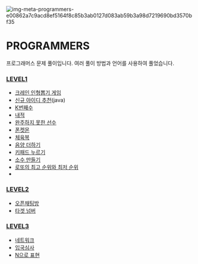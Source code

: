 ![img-meta-programmers-e00862a7c9acd8ef5164f8c85b3ab0127d083ab59b3a98d7219690bd3570bf35](https://user-images.githubusercontent.com/42399580/125379290-36ab6300-e3cb-11eb-89fd-87ddce3037cb.png)

# PROGRAMMERS
프로그래머스 문제 풀이입니다. 여러 풀이 방법과 언어를 사용하여 풀었습니다.

### [LEVEL1](https://github.com/SGTYang/programmers/tree/main/Level1)

* [크레인 인형뽑기 게임](https://github.com/SGTYang/programmers/tree/main/Level1/%ED%81%AC%EB%A0%88%EC%9D%B8%20%EC%9D%B8%ED%98%95%EB%BD%91%EA%B8%B0%20%EA%B2%8C%EC%9E%84)
* [신규 아이디 추천](https://github.com/SGTYang/programmers/tree/main/Level1/%EC%8B%A0%EA%B7%9C%20%EC%95%84%EC%9D%B4%EB%94%94%20%EC%B6%94%EC%B2%9C)(java)
* [K번째수](https://github.com/SGTYang/programmers/tree/main/Level1/K%EB%B2%88%EC%A7%B8%EC%88%98)
* [내적](https://github.com/SGTYang/programmers/tree/main/Level1/%EB%82%B4%EC%A0%81)
* [완주하지 못한 선수](https://github.com/SGTYang/programmers/tree/main/Level1/%EC%99%84%EC%A3%BC%ED%95%98%EC%A7%80%20%EB%AA%BB%ED%95%9C%20%EC%84%A0%EC%88%98)
* [폰켓몬](https://github.com/SGTYang/programmers/tree/main/Level1/%ED%8F%B0%EC%BC%93%EB%AA%AC)
* [체육복](https://github.com/SGTYang/programmers/tree/main/Level1/%EC%B2%B4%EC%9C%A1%EB%B3%B5)
* [음양 더하기](https://github.com/SGTYang/programmers/tree/main/Level1/%EC%9D%8C%EC%96%91%20%EB%8D%94%ED%95%98%EA%B8%B0)
* [키패드 누르기](https://github.com/SGTYang/programmers/blob/main/Level1/%ED%82%A4%ED%8C%A8%EB%93%9C%20%EB%88%84%EB%A5%B4%EA%B8%B0/README.md)
* [소수 만들기](https://github.com/SGTYang/programmers/tree/main/Level1/%EC%86%8C%EC%88%98%20%EB%A7%8C%EB%93%A4%EA%B8%B0)
* [로또의 최고 순위와 최저 순위](https://github.com/SGTYang/programmers/tree/main/Level1/%EB%A1%9C%EB%98%90%EC%9D%98%20%EC%B5%9C%EA%B3%A0%20%EC%88%9C%EC%9C%84%EC%99%80%20%EC%B5%9C%EC%A0%80%20%EC%88%9C%EC%9C%84)
* 
### [LEVEL2](https://github.com/SGTYang/programmers/tree/main/Level2)
* [오픈채팅방](https://github.com/SGTYang/programmers/tree/main/Level2/%EC%98%A4%ED%94%88%EC%B1%84%ED%8C%85%EB%B0%A9)
* [타겟 넘버](https://github.com/SGTYang/programmers/tree/main/Level2/%ED%83%80%EA%B2%9F%20%EB%84%98%EB%B2%84)

### [LEVEL3](https://github.com/SGTYang/programmers/tree/main/Level3)
* [네트워크](https://github.com/SGTYang/programmers/tree/main/Level3/%EB%84%A4%ED%8A%B8%EC%9B%8C%ED%81%AC)
* [입국심사](https://github.com/SGTYang/programmers/tree/main/Level3/%EC%9E%85%EA%B5%AD%EC%8B%AC%EC%82%AC)
* [N으로 표현](https://github.com/SGTYang/programmers/tree/main/Level3/N%EC%9C%BC%EB%A1%9C%20%ED%91%9C%ED%98%84)
